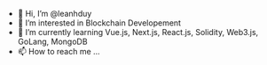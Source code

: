 - 👋 Hi, I’m @leanhduy
- 👀 I’m interested in Blockchain Developement
- 🌱 I’m currently learning Vue.js, Next.js, React.js, Solidity, Web3.js, GoLang, MongoDB
- 📫 How to reach me ...

<!---
leanhduy/leanhduy is a ✨ special ✨ repository because its `README.md` (this file) appears on your GitHub profile.
You can click the Preview link to take a look at your changes.
--->
